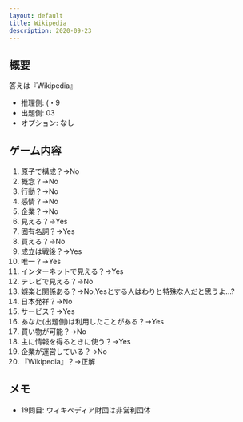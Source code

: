 ```yaml
---
layout: default
title: Wikipedia
description: 2020-09-23
---
```


## 概要

答えは『Wikipedia』

- 推理側: (・9
- 出題側: 03
- オプション: なし

## ゲーム内容

1. 原子で構成？→No
2. 概念？→No
3. 行動？→No
4. 感情？→No
5. 企業？→No
6. 見える？→Yes
7. 固有名詞？→Yes
8. 買える？→No
9. 成立は戦後？→Yes
10. 唯一？→Yes
11. インターネットで見える？→Yes
12. テレビで見える？→No
13. 娯楽と関係ある？→No,Yesとする人はわりと特殊な人だと思うよ…?
14. 日本発祥？→No
15. サービス？→Yes
16. あなた(出題側)は利用したことがある？→Yes
17. 買い物が可能？→No
18. 主に情報を得るときに使う？→Yes
19. 企業が運営している？→No
20. 『Wikipedia』？→正解

## メモ

- 19問目: ウィキペディア財団は非営利団体
